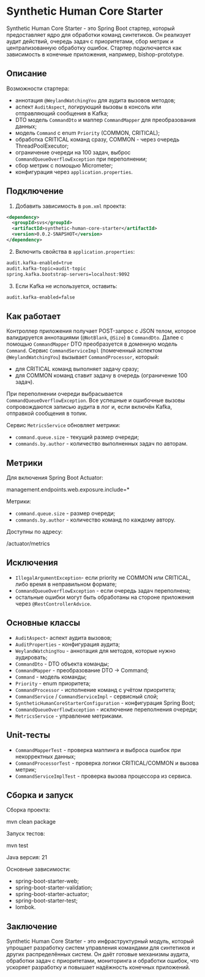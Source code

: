 
# Synthetic Human Core Starter

Synthetic Human Core Starter - это Spring Boot стартер, который предоставляет ядро для обработки команд синтетиков. Он реализует аудит действий, очередь задач с приоритетами, сбор метрик и централизованную обработку ошибок. Стартер подключается как зависимость в конечные приложения, например, bishop-prototype.

## Описание

Возможности стартера:

- аннотация `@WeylandWatchingYou` для аудита вызовов методов;
- аспект `AuditAspect`, логирующий вызовы в консоль или отправляющий сообщения в Kafka;
- DTO модель `CommandDto` и маппер `CommandMapper` для преобразования данных;
- модель `Command` с enum `Priority` (COMMON, CRITICAL);
- обработка CRITICAL команд сразу, COMMON - через очередь ThreadPoolExecutor;
- ограничение очереди на 100 задач, выброс `CommandQueueOverflowException` при переполнении;
- сбор метрик с помощью Micrometer;
- конфигурация через `application.properties`.

## Подключение

1. Добавить зависимость в `pom.xml` проекта:

```xml
<dependency>
  <groupId>svs</groupId>
  <artifactId>synthetic-human-core-starter</artifactId>
  <version>0.0.2-SNAPSHOT</version>
</dependency>
```

2. Включить свойства в `application.properties`:

```xml
audit.kafka-enabled=true
audit.kafka-topic=audit-topic
spring.kafka.bootstrap-servers=localhost:9092
```

3. Если Kafka не используется, оставить:
```xml
audit.kafka-enabled=false
```
## Как работает

Контроллер приложения получает POST-запрос с JSON телом, которое валидируется аннотациями (`@NotBlank`, `@Size`) в `CommandDto`. Далее с помощью `CommandMapper` DTO преобразуется в доменную модель `Command`. Сервис `CommandServiceImpl` (помеченный аспектом `@WeylandWatchingYou`) вызывает `CommandProcessor`, который:

- для CRITICAL команд выполняет задачу сразу;
- для COMMON команд ставит задачу в очередь (ограничение 100 задач).

При переполнении очереди выбрасывается `CommandQueueOverflowException`. Все успешные и ошибочные вызовы сопровождаются записью аудита в лог и, если включён Kafka, отправкой сообщения в топик.

Сервис `MetricsService` обновляет метрики:
- `command.queue.size` - текущий размер очереди;
- `commands.by.author` - количество выполненных задач по авторам.

## Метрики

Для включения Spring Boot Actuator:

management.endpoints.web.exposure.include=*

Метрики:
- `command.queue.size` - размер очереди;
- `commands.by.author` - количество команд по каждому автору.

Доступны по адресу:

/actuator/metrics

## Исключения

- `IllegalArgumentException`- если priority не COMMON или CRITICAL, либо время в неправильном формате;
- `CommandQueueOverflowException` - если очередь задач переполнена;
- остальные ошибки могут быть обработаны на стороне приложения через `@RestControllerAdvice`.

## Основные классы

- `AuditAspect`- аспект аудита вызовов;
- `AuditProperties` - конфигурация аудита;
- `WeylandWatchingYou` - аннотация для методов, которые нужно аудировать;
- `CommandDto` - DTO объекта команды;
- `CommandMapper` - преобразование DTO → Command;
- `Command` - модель команды;
- `Priority` - enum приоритета;
- `CommandProcessor` - исполнение команд с учётом приоритета;
- `CommandService` / `CommandServiceImpl` - сервисный слой;
- `SyntheticHumanCoreStarterConfiguration` - конфигурация Spring Boot;
- `CommandQueueOverflowException` - исключение переполнения очереди;
- `MetricsService` - управление метриками.

## Unit-тесты

- `CommandMapperTest` - проверка маппинга и выброса ошибок при некорректных данных;
- `CommandProcessorTest` - проверка логики CRITICAL/COMMON и вызова метрик;
- `CommandServiceImplTest` - проверка вызова процессора из сервиса.

## Сборка и запуск

Сборка проекта:

mvn clean package

Запуск тестов:

mvn test

Java версия:
21

Основные зависимости:
- spring-boot-starter-web;
- spring-boot-starter-validation;
- spring-boot-starter-actuator;
- spring-boot-starter-test;
- lombok.

## Заключение

Synthetic Human Core Starter - это инфраструктурный модуль, который упрощает разработку систем управления командами для синтетиков и других распределённых систем. Он даёт готовые механизмы аудита, обработки задач с приоритетами, мониторинга и обработки ошибок, что ускоряет разработку и повышает надёжность конечных приложений.

